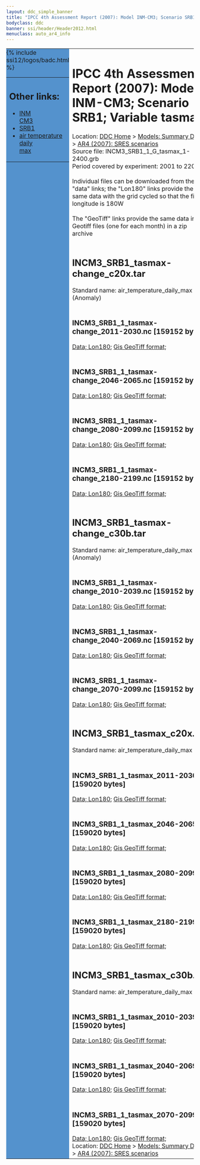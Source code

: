 ```yaml
---
layout: ddc_simple_banner
title: "IPCC 4th Assessment Report (2007): Model INM-CM3; Scenario SRB1; Variable tasmax"
bodyclass: ddc
banner: ssi/header/Header2012.html
menuclass: auto_ar4_info
---
```



<table width="100%" border="0" cellspacing="0" cellpadding="0" style="border-collapse: collapse;">
<tr style="margin:0;padding:0;border:0;">
<td style="margin:0;padding:0;border:0;height:1pt;width:150pt;background:#5492CD;" valign="top" >

<div id="lh-col2" class="auto_ar4_info">
<table class="menumain" bgcolor="#5492CD" cellspacing="0" width="100%" border="0">
<tr><td>
<h2> Other links:</h2>
<ul>
<li><a href="/auto/ar4/model-INM-CM3.html">INM<br/>CM3</a></li>
<li><a href="/auto/ar4/scenario-SRB1.html">SRB1</a></li>
<li><a href="/auto/ar4/var-air_temperature_daily_max.html">air temperature daily<br/> max</a></li>
</ul>
</td></tr>
{% include ssi12/logos/badc.html %}
</table>
</div>
</td>
<td><h1>IPCC 4th Assessment Report (2007): Model INM-CM3; Scenario SRB1; Variable tasmax</h1>

<!-- Breadcrumb1 -->
<div id="breadcrumb1" align="left">
Location: <a href="/index.html">DDC Home</a> > <a href="/sim/gcm_clim/">Models: Summary Data</a>
> <a href="/sim/gcm_clim/SRES_AR4/index.html">AR4 (2007): SRES scenarios</a>
</div>
<!-- End of Breadcrumb1 -->Source file: INCM3_SRB1_1_G_tasmax_1-2400.grb
<br/>
Period covered by experiment: 2001 to 2200<br/>
<br/>Individual files can be downloaded from the "data" links; the "Lon180" links provide the same data
         with the grid cycled so that the first longitude is 180W<br/>
<br/>The "GeoTiff" links provide the same data in 12 Geotiff files (one for each month)
          in a zip archive<br/>
<br/><h2>INCM3_SRB1_tasmax-change_c20x.tar</h2>
Standard name: air_temperature_daily_max (Anomaly)<br>
<br/><h3>INCM3_SRB1_1_tasmax-change_2011-2030.nc [159152 bytes]</h3>
<a href="/cgi-bin/downl/ar4_nc/tasmax/INCM3_SRB1_1_tasmax-change_2011-2030.nc">Data; </a><a href="/cgi-bin/downl/ar4_nc/tasmax/INCM3_SRB1_1_tasmax-change_2011-2030.cyto180.nc"> Lon180</a>; <a href="/cgi-bin/downl/ar4_tif/tasmax/INCM3_SRB1_1_tasmax-change_2011-2030.zip">Gis GeoTiff format; </a><br/>
<br/><h3>INCM3_SRB1_1_tasmax-change_2046-2065.nc [159152 bytes]</h3>
<a href="/cgi-bin/downl/ar4_nc/tasmax/INCM3_SRB1_1_tasmax-change_2046-2065.nc">Data; </a><a href="/cgi-bin/downl/ar4_nc/tasmax/INCM3_SRB1_1_tasmax-change_2046-2065.cyto180.nc"> Lon180</a>; <a href="/cgi-bin/downl/ar4_tif/tasmax/INCM3_SRB1_1_tasmax-change_2046-2065.zip">Gis GeoTiff format; </a><br/>
<br/><h3>INCM3_SRB1_1_tasmax-change_2080-2099.nc [159152 bytes]</h3>
<a href="/cgi-bin/downl/ar4_nc/tasmax/INCM3_SRB1_1_tasmax-change_2080-2099.nc">Data; </a><a href="/cgi-bin/downl/ar4_nc/tasmax/INCM3_SRB1_1_tasmax-change_2080-2099.cyto180.nc"> Lon180</a>; <a href="/cgi-bin/downl/ar4_tif/tasmax/INCM3_SRB1_1_tasmax-change_2080-2099.zip">Gis GeoTiff format; </a><br/>
<br/><h3>INCM3_SRB1_1_tasmax-change_2180-2199.nc [159152 bytes]</h3>
<a href="/cgi-bin/downl/ar4_nc/tasmax/INCM3_SRB1_1_tasmax-change_2180-2199.nc">Data; </a><a href="/cgi-bin/downl/ar4_nc/tasmax/INCM3_SRB1_1_tasmax-change_2180-2199.cyto180.nc"> Lon180</a>; <a href="/cgi-bin/downl/ar4_tif/tasmax/INCM3_SRB1_1_tasmax-change_2180-2199.zip">Gis GeoTiff format; </a><br/>
<br/><h2>INCM3_SRB1_tasmax-change_c30b.tar</h2>
Standard name: air_temperature_daily_max (Anomaly)<br>
<br/><h3>INCM3_SRB1_1_tasmax-change_2010-2039.nc [159152 bytes]</h3>
<a href="/cgi-bin/downl/ar4_nc/tasmax/INCM3_SRB1_1_tasmax-change_2010-2039.nc">Data; </a><a href="/cgi-bin/downl/ar4_nc/tasmax/INCM3_SRB1_1_tasmax-change_2010-2039.cyto180.nc"> Lon180</a>; <a href="/cgi-bin/downl/ar4_tif/tasmax/INCM3_SRB1_1_tasmax-change_2010-2039.zip">Gis GeoTiff format; </a><br/>
<br/><h3>INCM3_SRB1_1_tasmax-change_2040-2069.nc [159152 bytes]</h3>
<a href="/cgi-bin/downl/ar4_nc/tasmax/INCM3_SRB1_1_tasmax-change_2040-2069.nc">Data; </a><a href="/cgi-bin/downl/ar4_nc/tasmax/INCM3_SRB1_1_tasmax-change_2040-2069.cyto180.nc"> Lon180</a>; <a href="/cgi-bin/downl/ar4_tif/tasmax/INCM3_SRB1_1_tasmax-change_2040-2069.zip">Gis GeoTiff format; </a><br/>
<br/><h3>INCM3_SRB1_1_tasmax-change_2070-2099.nc [159152 bytes]</h3>
<a href="/cgi-bin/downl/ar4_nc/tasmax/INCM3_SRB1_1_tasmax-change_2070-2099.nc">Data; </a><a href="/cgi-bin/downl/ar4_nc/tasmax/INCM3_SRB1_1_tasmax-change_2070-2099.cyto180.nc"> Lon180</a>; <a href="/cgi-bin/downl/ar4_tif/tasmax/INCM3_SRB1_1_tasmax-change_2070-2099.zip">Gis GeoTiff format; </a><br/>
<br/><h2>INCM3_SRB1_tasmax_c20x.tar</h2>
Standard name: air_temperature_daily_max<br>
<br/><h3>INCM3_SRB1_1_tasmax_2011-2030.nc [159020 bytes]</h3>
<a href="/cgi-bin/downl/ar4_nc/tasmax/INCM3_SRB1_1_tasmax_2011-2030.nc">Data; </a><a href="/cgi-bin/downl/ar4_nc/tasmax/INCM3_SRB1_1_tasmax_2011-2030.cyto180.nc"> Lon180</a>; <a href="/cgi-bin/downl/ar4_tif/tasmax/INCM3_SRB1_1_tasmax_2011-2030.zip">Gis GeoTiff format; </a><br/>
<br/><h3>INCM3_SRB1_1_tasmax_2046-2065.nc [159020 bytes]</h3>
<a href="/cgi-bin/downl/ar4_nc/tasmax/INCM3_SRB1_1_tasmax_2046-2065.nc">Data; </a><a href="/cgi-bin/downl/ar4_nc/tasmax/INCM3_SRB1_1_tasmax_2046-2065.cyto180.nc"> Lon180</a>; <a href="/cgi-bin/downl/ar4_tif/tasmax/INCM3_SRB1_1_tasmax_2046-2065.zip">Gis GeoTiff format; </a><br/>
<br/><h3>INCM3_SRB1_1_tasmax_2080-2099.nc [159020 bytes]</h3>
<a href="/cgi-bin/downl/ar4_nc/tasmax/INCM3_SRB1_1_tasmax_2080-2099.nc">Data; </a><a href="/cgi-bin/downl/ar4_nc/tasmax/INCM3_SRB1_1_tasmax_2080-2099.cyto180.nc"> Lon180</a>; <a href="/cgi-bin/downl/ar4_tif/tasmax/INCM3_SRB1_1_tasmax_2080-2099.zip">Gis GeoTiff format; </a><br/>
<br/><h3>INCM3_SRB1_1_tasmax_2180-2199.nc [159020 bytes]</h3>
<a href="/cgi-bin/downl/ar4_nc/tasmax/INCM3_SRB1_1_tasmax_2180-2199.nc">Data; </a><a href="/cgi-bin/downl/ar4_nc/tasmax/INCM3_SRB1_1_tasmax_2180-2199.cyto180.nc"> Lon180</a>; <a href="/cgi-bin/downl/ar4_tif/tasmax/INCM3_SRB1_1_tasmax_2180-2199.zip">Gis GeoTiff format; </a><br/>
<br/><h2>INCM3_SRB1_tasmax_c30b.tar</h2>
Standard name: air_temperature_daily_max<br>
<br/><h3>INCM3_SRB1_1_tasmax_2010-2039.nc [159020 bytes]</h3>
<a href="/cgi-bin/downl/ar4_nc/tasmax/INCM3_SRB1_1_tasmax_2010-2039.nc">Data; </a><a href="/cgi-bin/downl/ar4_nc/tasmax/INCM3_SRB1_1_tasmax_2010-2039.cyto180.nc"> Lon180</a>; <a href="/cgi-bin/downl/ar4_tif/tasmax/INCM3_SRB1_1_tasmax_2010-2039.zip">Gis GeoTiff format; </a><br/>
<br/><h3>INCM3_SRB1_1_tasmax_2040-2069.nc [159020 bytes]</h3>
<a href="/cgi-bin/downl/ar4_nc/tasmax/INCM3_SRB1_1_tasmax_2040-2069.nc">Data; </a><a href="/cgi-bin/downl/ar4_nc/tasmax/INCM3_SRB1_1_tasmax_2040-2069.cyto180.nc"> Lon180</a>; <a href="/cgi-bin/downl/ar4_tif/tasmax/INCM3_SRB1_1_tasmax_2040-2069.zip">Gis GeoTiff format; </a><br/>
<br/><h3>INCM3_SRB1_1_tasmax_2070-2099.nc [159020 bytes]</h3>
<a href="/cgi-bin/downl/ar4_nc/tasmax/INCM3_SRB1_1_tasmax_2070-2099.nc">Data; </a><a href="/cgi-bin/downl/ar4_nc/tasmax/INCM3_SRB1_1_tasmax_2070-2099.cyto180.nc"> Lon180</a>; <a href="/cgi-bin/downl/ar4_tif/tasmax/INCM3_SRB1_1_tasmax_2070-2099.zip">Gis GeoTiff format; </a><br/>
<!-- Breadcrumb2 -->
<div id="breadcrumb2" align="left">
Location: <a href="/index.html">DDC Home</a> > <a href="/sim/gcm_clim/">Models: Summary Data</a>
> <a href="/sim/gcm_clim/SRES_AR4/index.html">AR4 (2007): SRES scenarios</a>
</div>
<!-- End of Breadcrumb2 --></td></tr></table>

